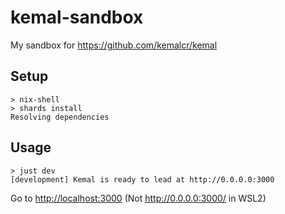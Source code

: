 # kemal-sandbox

My sandbox for <https://github.com/kemalcr/kemal>

## Setup

```console
> nix-shell
> shards install
Resolving dependencies
```

## Usage

```console
> just dev
[development] Kemal is ready to lead at http://0.0.0.0:3000
```

Go to <http://localhost:3000> (Not <http://0.0.0.0:3000/> in WSL2)
